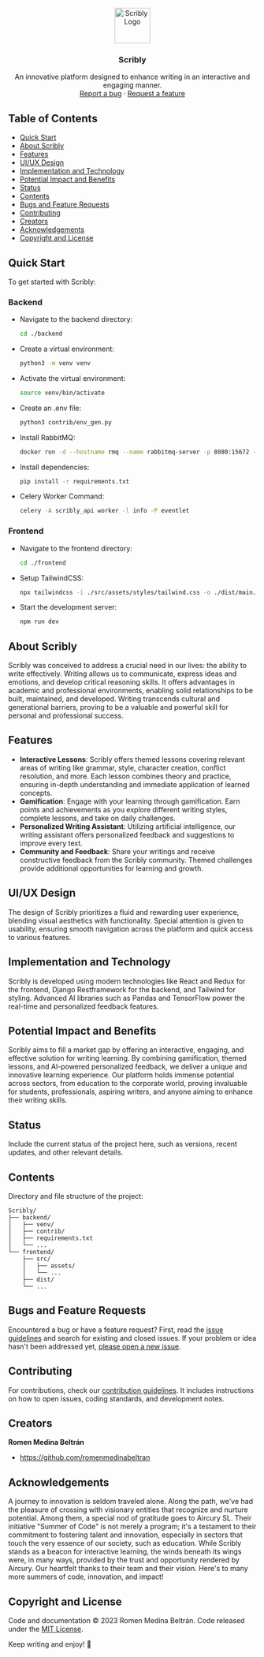 
<p align="center">
  <a href="https://scribly.com/">
    <img src="https://scribly.org/static/assets/favicon-a3ed11a3.a1da6098592d.png" alt="Scribly Logo" width=72 height=72>
  </a>

  <h3 align="center">Scribly</h3>

  <p align="center">
    An innovative platform designed to enhance writing in an interactive and engaging manner.
    <br>
    <a href="https://scribly.com/issues/new?template=bug.md">Report a bug</a>
    ·
    <a href="https://scribly.com/issues/new?template=feature.md&labels=feature">Request a feature</a>
  </p>
</p>

## Table of Contents

- [Quick Start](#quick-start)
- [About Scribly](#about-scribly)
- [Features](#features)
- [UI/UX Design](#uiux-design)
- [Implementation and Technology](#implementation-and-technology)
- [Potential Impact and Benefits](#potential-impact-and-benefits)
- [Status](#status)
- [Contents](#contents)
- [Bugs and Feature Requests](#bugs-and-feature-requests)
- [Contributing](#contributing)
- [Creators](#creators)
- [Acknowledgements](#acknowledgements)
- [Copyright and License](#copyright-and-license)

## Quick Start

To get started with Scribly:

### Backend

- Navigate to the backend directory:
  ```bash
  cd ./backend
  ```

- Create a virtual environment:
  ```bash
  python3 -m venv venv
  ```

- Activate the virtual environment:
  ```bash
  source venv/bin/activate
  ```

- Create an .env file:
  ```bash
  python3 contrib/env_gen.py
  ```

- Install RabbitMQ:
  ```bash
  docker run -d --hostname rmq --name rabbitmq-server -p 8080:15672 -p 5672:5672 rabbitmq:3-management
  ```

- Install dependencies:
  ```bash
  pip install -r requirements.txt
  ```

- Celery Worker Command:
  ```bash
  celery -A scribly_api worker -l info -P eventlet
  ```

### Frontend

- Navigate to the frontend directory:
  ```bash
  cd ./frontend
  ```

- Setup TailwindCSS:
  ```bash
  npx tailwindcss -i ./src/assets/styles/tailwind.css -o ./dist/main.css --watch
  ```

- Start the development server:
  ```bash
  npm run dev
  ```

## About Scribly

Scribly was conceived to address a crucial need in our lives: the ability to write effectively. Writing allows us to communicate, express ideas and emotions, and develop critical reasoning skills. It offers advantages in academic and professional environments, enabling solid relationships to be built, maintained, and developed. Writing transcends cultural and generational barriers, proving to be a valuable and powerful skill for personal and professional success.

## Features

- **Interactive Lessons**: Scribly offers themed lessons covering relevant areas of writing like grammar, style, character creation, conflict resolution, and more. Each lesson combines theory and practice, ensuring in-depth understanding and immediate application of learned concepts.
- **Gamification**: Engage with your learning through gamification. Earn points and achievements as you explore different writing styles, complete lessons, and take on daily challenges.
- **Personalized Writing Assistant**: Utilizing artificial intelligence, our writing assistant offers personalized feedback and suggestions to improve every text.
- **Community and Feedback**: Share your writings and receive constructive feedback from the Scribly community. Themed challenges provide additional opportunities for learning and growth.

## UI/UX Design

The design of Scribly prioritizes a fluid and rewarding user experience, blending visual aesthetics with functionality. Special attention is given to usability, ensuring smooth navigation across the platform and quick access to various features.

## Implementation and Technology

Scribly is developed using modern technologies like React and Redux for the frontend, Django Restframework for the backend, and Tailwind for styling. Advanced AI libraries such as Pandas and TensorFlow power the real-time and personalized feedback features.

## Potential Impact and Benefits

Scribly aims to fill a market gap by offering an interactive, engaging, and effective solution for writing learning. By combining gamification, themed lessons, and AI-powered personalized feedback, we deliver a unique and innovative learning experience. Our platform holds immense potential across sectors, from education to the corporate world, proving invaluable for students, professionals, aspiring writers, and anyone aiming to enhance their writing skills.

## Status

Include the current status of the project here, such as versions, recent updates, and other relevant details.

## Contents

Directory and file structure of the project:

```text
Scribly/
├── backend/
│   ├── venv/
│   ├── contrib/
│   ├── requirements.txt
│   └── ...
└── frontend/
    ├── src/
    │   ├── assets/
    │   └── ...
    ├── dist/
    └── ...
```

## Bugs and Feature Requests

Encountered a bug or have a feature request? First, read the [issue guidelines](https://scribly.com/blob/master/CONTRIBUTING.md) and search for existing and closed issues. If your problem or idea hasn't been addressed yet, [please open a new issue](https://scribly.com/issues/new).

## Contributing

For contributions, check our [contribution guidelines](https://scribly.com/blob/master/CONTRIBUTING.md). It includes instructions on how to open issues, coding standards, and development notes.

## Creators

**Romen Medina Beltrán**

- <https://github.com/romenmedinabeltran>


## Acknowledgements

A journey to innovation is seldom traveled alone. Along the path, we've had the pleasure of crossing with visionary entities that recognize and nurture potential. Among them, a special nod of gratitude goes to Aircury SL. Their initiative "Summer of Code" is not merely a program; it's a testament to their commitment to fostering talent and innovation, especially in sectors that touch the very essence of our society, such as education. While Scribly stands as a beacon for interactive learning, the winds beneath its wings were, in many ways, provided by the trust and opportunity rendered by Aircury. Our heartfelt thanks to their team and their vision. Here's to many more summers of code, innovation, and impact!
## Copyright and License

Code and documentation © 2023 Romen Medina Beltrán. Code released under the [MIT License](https://scribly.com/blob/master/LICENSE).

Keep writing and enjoy! 🚀
